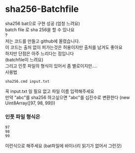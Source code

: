 # sha256-Batchfile
sha256 bat으로 구현 성공 (엄청 느려요)<br>
batch file 로 sha 256을 할 수 있나요<br>?<br>
저는 코드를 만들고 github에 올렸습니다.<br>
이 코드는 출처 없이 퍼가는것은 허용이지만 출처를 남겨도 좋아요<br>
하지만 단점은 아주 느리다는 점입니다<br>
(batchfile이 느려요)<br>
그리고 인풋 파일의 형식이 있어서 좀 별로이지만.... <br>
사용법
```Batchfile
sha256.cmd input.txt
```
꼭 input.txt 일 필요 없고 파일 이름 입력해주세요<br>
만약 "abc"를 sha256 하고싶으면 "abc"를 십진수로 변환한다 (new Uint8Array([97, 98, 99]))<br>
### 인풋 파일 형식은
```
97
98
99
```
이런식으로 해주세요 (bat파일에 바이너리 읽기가 없어서 그런것)

